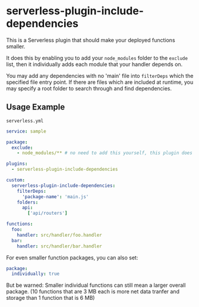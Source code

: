 # serverless-plugin-include-dependencies

This is a Serverless plugin that should make your deployed functions smaller.

It does this by enabling you to add your `node_modules` folder to the `exclude` list, then it individually adds each module that your handler depends on.

You may add any dependencies with no 'main' file into `filterDeps` which the specified file entry point. If there are files which are included at runtime, you may specify a root folder to search through and find dependencies.

## Usage Example

`serverless.yml`
```yaml
service: sample

package:
  exclude:
    - node_modules/** # no need to add this yourself, this plugin does it for you

plugins:
  - serverless-plugin-include-dependencies

custom: 
  serverless-plugin-include-dependencies:
    filterDeps:
      'package-name': 'main.js'
    folders:
      api:
        ['api/routers']

functions:
  foo:
    handler: src/handler/foo.handler
  bar:
    handler: src/handler/bar.handler
```

For even smaller function packages, you can also set:

```yaml
package:
  individually: true
```
But be warned: Smaller individual functions can still mean a larger overall package. (10 functions that are 3 MB each is more net data tranfer and storage than 1 function that is 6 MB)
